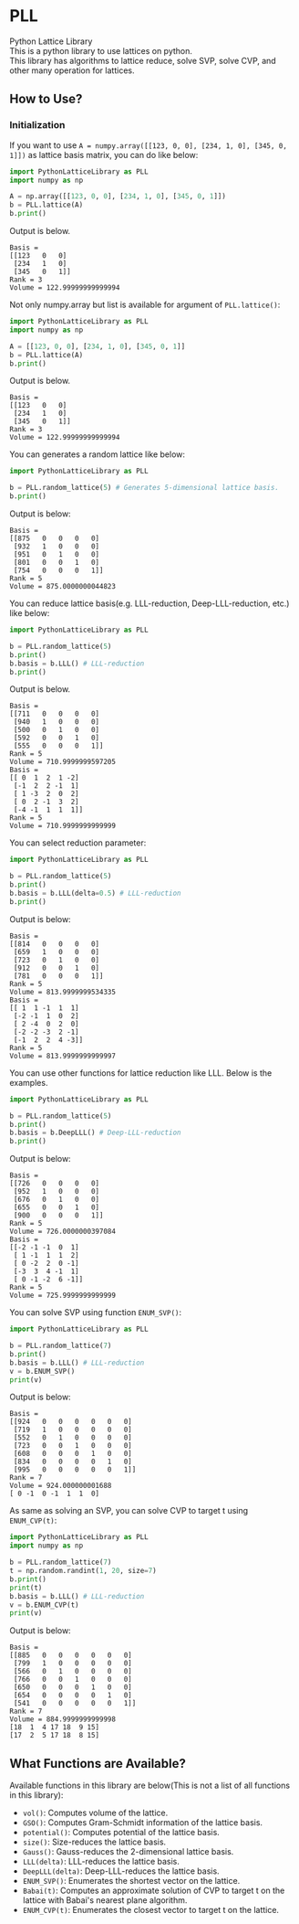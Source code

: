 # PLL
Python Lattice Library<br>
This is a python library to use lattices on python.<br>
This library has algorithms to lattice reduce, solve SVP, solve CVP, and other many operation for lattices.

## How to Use?
### Initialization
If you want to use ```A = numpy.array([[123, 0, 0], [234, 1, 0], [345, 0, 1]])``` as lattice basis matrix, you can do like below:

```Python
import PythonLatticeLibrary as PLL
import numpy as np

A = np.array([[123, 0, 0], [234, 1, 0], [345, 0, 1]])
b = PLL.lattice(A)
b.print()
```
Output is below.

```
Basis =
[[123   0   0]
 [234   1   0]
 [345   0   1]]
Rank = 3
Volume = 122.99999999999994
```

Not only numpy.array but list is available for argument of ``PLL.lattice()``:

```Python
import PythonLatticeLibrary as PLL
import numpy as np

A = [[123, 0, 0], [234, 1, 0], [345, 0, 1]]
b = PLL.lattice(A)
b.print()
```
Output is below.

```
Basis =
[[123   0   0]
 [234   1   0]
 [345   0   1]]
Rank = 3
Volume = 122.99999999999994
```

You can generates a random lattice like below:

```Python
import PythonLatticeLibrary as PLL

b = PLL.random_lattice(5) # Generates 5-dimensional lattice basis.
b.print()
```

Output is below:

```
Basis =
[[875   0   0   0   0]
 [932   1   0   0   0]
 [951   0   1   0   0]
 [801   0   0   1   0]
 [754   0   0   0   1]]
Rank = 5
Volume = 875.0000000044823
```

You can reduce lattice basis(e.g. LLL-reduction, Deep-LLL-reduction, etc.) like below:

```Python
import PythonLatticeLibrary as PLL

b = PLL.random_lattice(5)
b.print()
b.basis = b.LLL() # LLL-reduction
b.print()
```

Output is below.

```
Basis =
[[711   0   0   0   0]
 [940   1   0   0   0]
 [500   0   1   0   0]
 [592   0   0   1   0]
 [555   0   0   0   1]]
Rank = 5
Volume = 710.9999999597205
Basis =
[[ 0  1  2  1 -2]
 [-1  2  2 -1  1]
 [ 1 -3  2  0  2]
 [ 0  2 -1  3  2]
 [-4 -1  1  1  1]]
Rank = 5
Volume = 710.9999999999999
```

You can select reduction parameter:

```Python
import PythonLatticeLibrary as PLL

b = PLL.random_lattice(5)
b.print()
b.basis = b.LLL(delta=0.5) # LLL-reduction
b.print()
```

Output is below:

```
Basis =
[[814   0   0   0   0]
 [659   1   0   0   0]
 [723   0   1   0   0]
 [912   0   0   1   0]
 [781   0   0   0   1]]
Rank = 5
Volume = 813.9999999534335
Basis =
[[ 1  1 -1  1  1]
 [-2 -1  1  0  2]
 [ 2 -4  0  2  0]
 [-2 -2 -3  2 -1]
 [-1  2  2  4 -3]]
Rank = 5
Volume = 813.9999999999997
```

You can use other functions for lattice reduction like LLL. Below is the examples.

```Python
import PythonLatticeLibrary as PLL

b = PLL.random_lattice(5)
b.print()
b.basis = b.DeepLLL() # Deep-LLL-reduction
b.print()
```

Output is below:

```
Basis =
[[726   0   0   0   0]
 [952   1   0   0   0]
 [676   0   1   0   0]
 [655   0   0   1   0]
 [900   0   0   0   1]]
Rank = 5
Volume = 726.0000000397084
Basis =
[[-2 -1 -1  0  1]
 [ 1 -1  1  1  2]
 [ 0 -2  2  0 -1]
 [-3  3  4 -1  1]
 [ 0 -1 -2  6 -1]]
Rank = 5
Volume = 725.9999999999999
```

You can solve SVP using function ``ENUM_SVP()``:

```Python
import PythonLatticeLibrary as PLL

b = PLL.random_lattice(7)
b.print()
b.basis = b.LLL() # LLL-reduction
v = b.ENUM_SVP()
print(v)
```

Output is below:

```
Basis =
[[924   0   0   0   0   0   0]
 [719   1   0   0   0   0   0]
 [552   0   1   0   0   0   0]
 [723   0   0   1   0   0   0]
 [608   0   0   0   1   0   0]
 [834   0   0   0   0   1   0]
 [995   0   0   0   0   0   1]]
Rank = 7
Volume = 924.000000001688
[ 0 -1  0 -1  1  1  0]
```

As same as solving an SVP, you can solve CVP to target t using ``ENUM_CVP(t)``:

```Python
import PythonLatticeLibrary as PLL
import numpy as np

b = PLL.random_lattice(7)
t = np.random.randint(1, 20, size=7)
b.print()
print(t)
b.basis = b.LLL() # LLL-reduction
v = b.ENUM_CVP(t)
print(v)
```

Output is below:

```
Basis =
[[885   0   0   0   0   0   0]
 [799   1   0   0   0   0   0]
 [566   0   1   0   0   0   0]
 [766   0   0   1   0   0   0]
 [650   0   0   0   1   0   0]
 [654   0   0   0   0   1   0]
 [541   0   0   0   0   0   1]]
Rank = 7
Volume = 884.9999999999998
[18  1  4 17 18  9 15]
[17  2  5 17 18  8 15]
```

## What Functions are Available?
Available functions in this library are below(This is not a list of all functions in this library):
- ```vol()```: Computes volume of the lattice.
- ```GSO()```: Computes Gram-Schmidt information of the lattice basis.
- ```potential()```: Computes potential of the lattice basis.
- ```size()```: Size-reduces the lattice basis.
- ```Gauss()```: Gauss-reduces the 2-dimensional lattice basis.
- ```LLL(delta)```: LLL-reduces the lattice basis.
- ```DeepLLL(delta)```: Deep-LLL-reduces the lattice basis.
- ```ENUM_SVP()```: Enumerates the shortest vector on the lattice.
- ````Babai(t)````: Computes an approximate solution of CVP to target t on the lattice with Babai's nearest plane algorithm.
- ```ENUM_CVP(t)```: Enumerates the closest vector to target t on the lattice.